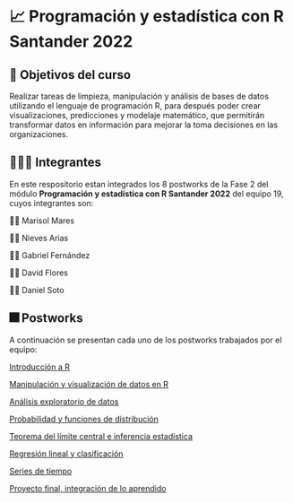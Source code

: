# 📈 Programación y estadística con R Santander 2022

## 🎯 Objetivos del curso

Realizar tareas de limpieza, manipulación y análisis de bases de datos utilizando el lenguaje de programación R, para después poder crear visualizaciones, predicciones y modelaje matemático, que permitirán transformar datos en información para mejorar la toma decisiones en las organizaciones.

## 🧑‍🤝‍🧑 Integrantes

En este respositorio estan integrados los 8 postworks de la Fase 2 del módulo **Programación y estadística con R Santander 2022** del equipo 19, cuyos integrantes son: 

👷‍♀️ Marisol Mares

👩‍🔬 Nieves Arias

👨‍💻 Gabriel Fernández

👨‍🏫 David Flores

👨‍💼 Daniel Soto

## 🎆 Postworks

A continuación se presentan cada uno de los postworks trabajados por el equipo:

[Introducción a R](https://github.com/BeduEquipo19/Postworks/tree/main/Sesion1)

[Manipulación y visualización de datos en R](https://github.com/BeduEquipo19/Postworks/tree/main/Sesion2)

[Análisis exploratorio de datos](https://github.com/BeduEquipo19/Postworks/tree/main/Sesion3)

[Probabilidad y funciones de distribución](https://github.com/BeduEquipo19/Postworks/tree/main/Sesion4)

[Teorema del límite central e inferencia estadística](https://github.com/BeduEquipo19/Postworks/tree/main/Sesion5)

[Regresión lineal y clasificación](https://github.com/BeduEquipo19/Postworks/tree/main/Sesion6)

[Series de tiempo](https://github.com/BeduEquipo19/Postworks/tree/main/Sesion7)

[Proyecto final, integración de lo aprendido](https://github.com/BeduEquipo19/Postworks/tree/main/Sesion8) 
